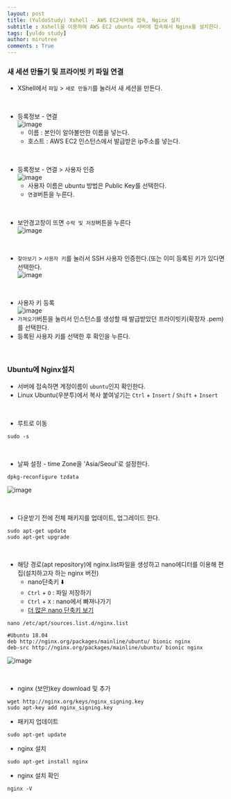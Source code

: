 ```yaml
---
layout: post
title: (YuldoStudy) Xshell - AWS EC2서버에 접속, Nginx 설치
subtitle : Xshell을 이용하여 AWS EC2 ubuntu 서버에 접속해서 Nginx를 설치한다.
tags: [yuldo study]
author: mirutree
comments : True
---
```


### 새 세션 만들기 및 프라이빗 키 파일 연결
 - XShell에서 `파일` > `새로 만들기`를 눌러서 새 세션을 만든다.
   
&nbsp;&nbsp;
 - 등록정보 - 연결   
![image](https://user-images.githubusercontent.com/63778557/147436634-98126f45-ca20-4ee3-b3a5-b35dc4256fe3.png)
    - 이름 : 본인이 알아볼만한 이름을 넣는다.
    - 호스트 : AWS EC2 인스턴스에서 발급받은 ip주소를 넣는다.
   
&nbsp;&nbsp;
 - 등록정보 - 연결 > 사용자 인증   
![image](https://user-images.githubusercontent.com/63778557/147436716-249fb60c-45f0-45a7-875b-dbef433b41e9.png)   
    - 사용자 이름은 ubuntu 방법은 Public Key를 선택한다.
    - `연결`버튼을 누른다.
   
&nbsp;&nbsp;
 - 보안경고창이 뜨면 `수락 및 저장`버튼을 누른다   
![image](https://user-images.githubusercontent.com/63778557/147436770-26a4347e-3540-40b3-bac8-18419ac2a42d.png)   
   
&nbsp;&nbsp;
 - `찾아보기` > `사용자 키`를 눌러서 SSH 사용자 인증한다.(또는 이미 등록된 키가 있다면 선택한다.   
![image](https://user-images.githubusercontent.com/63778557/147436855-6118646e-9600-4f99-aaa2-a7241d45b346.png)   
   
&nbsp;&nbsp;
 - 사용자 키 등록   
![image](https://user-images.githubusercontent.com/63778557/147436911-ee5b3f89-3f5d-4067-a734-3d904c719e72.png)   
 - `가져오기`버튼을 눌러서 인스턴스를 생성할 때 발급받았던 프라이빗키(확장자 .pem)를 선택한다.
 - 등록된 사용자 키를 선택한 후 확인을 누른다.   
   
&nbsp;&nbsp;

### Ubuntu에 Nginx설치
 - 서버에 접속하면 계정이름이 `ubuntu`인지 확인한다.
 - Linux Ubuntu(우분투)에서 복사 붙여넣기는 `Ctrl` + `Insert` / `Shift` + `Insert`
      
&nbsp;&nbsp;
 - 루트로 이동
 ```
 sudo -s 
 ```
    
 &nbsp;&nbsp;
 - 날짜 설정 - time Zone을 'Asia/Seoul'로 설정한다.
 ```
 dpkg-reconfigure tzdata
 ```
 ![image](https://user-images.githubusercontent.com/63778557/147440782-9fcb5958-dfee-46b2-945a-23b4a916f31f.png)   
    
&nbsp;&nbsp;
  - 다운받기 전에 전체 패키지를 업데이트, 업그레이드 한다.
```
sudo apt-get update
sudo apt-get upgrade
```
      
&nbsp;&nbsp;
 - 해당 경로(apt repository)에 nginx.list파일을 생성하고 nano에디터를 이용해 편집(설치하고자 하는 nginx 버전)
    - nano단축키 ⬇️
    - `Ctrl` + `O` : 파일 저장하기
    - `Ctrl` + `X` : nano에서 빠져나가기
    - [더 많은 nano 단축키 보기](https://www.nano-editor.org/dist/latest/cheatsheet.html)

```
nano /etc/apt/sources.list.d/nginx.list
```  
```
#Ubuntu 18.04
deb http://nginx.org/packages/mainline/ubuntu/ bionic nginx
deb-src http://nginx.org/packages/mainline/ubuntu/ bionic nginx
```
![image](https://user-images.githubusercontent.com/63778557/147446357-f746f94c-94be-4be6-b219-dae87bc5f92f.png)  
   
&nbsp;&nbsp;

 - nginx (보안)key download 및 추가
 ```
wget http://nginx.org/keys/nginx_signing.key
sudo apt-key add nginx_signing.key
```
 - 패키지 업데이트
```
sudo apt-get update
```
 - nginx 설치
```
sudo apt-get install nginx
```
 - nginx 설치 확인
```
nginx -V
```
   
&nbsp;&nbsp;






















